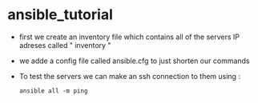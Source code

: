 # ansible_tutorial


- first we create an inventory file which contains all of the servers IP adreses called " inventory "
- we adde a config file called ansible.cfg to just shorten our commands 
- To test the servers we can make an ssh connection to them using :

  
  ~~~
  ansible all -m ping
   ~~~
  
